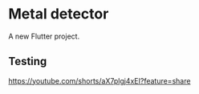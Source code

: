 # Metal detector

A new Flutter project.


## Testing


https://youtube.com/shorts/aX7plgj4xEI?feature=share
